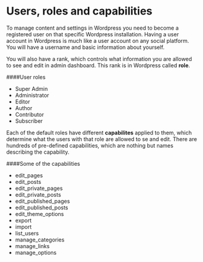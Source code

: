 # Users, roles and capabilities

To manage content and settings in Wordpress you need to become a registered user on that specific Wordpress installation. Having a user account in Wordpress is much like a user account on any social platform. You will have a username and basic information about yourself.

You will also have a rank, which controls what information you are allowed to see and edit in admin dashboard. This rank is in Wordpress called **role**.

####User roles

- Super Admin
- Administrator
- Editor
- Author
- Contributor
- Subscriber

Each of the default roles have different **capabilites** applied to them, which determine what the users with that role are allowed to se and edit. There are hundreds of pre-defined capabilities, which are nothing but names describing the capability.

####Some of the capabilities
- edit_pages
- edit_posts
- edit_private_pages
- edit_private_posts
- edit_published_pages
- edit_published_posts
- edit_theme_options
- export
- import
- list_users
- manage_categories
- manage_links
- manage_options

